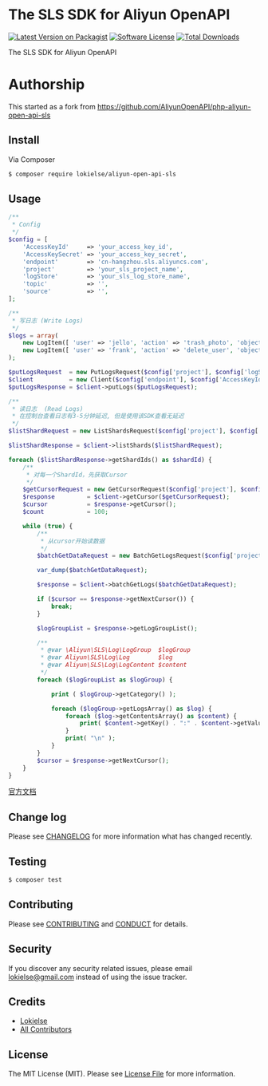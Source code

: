 The SLS SDK for Aliyun OpenAPI
==============================

[![Latest Version on Packagist][ico-version]][link-packagist]
[![Software License][ico-license]](LICENSE.md)
[![Total Downloads][ico-downloads]][link-downloads]


The SLS SDK for Aliyun OpenAPI

# Authorship

This started as a fork from https://github.com/AliyunOpenAPI/php-aliyun-open-api-sls

## Install

Via Composer

``` bash
$ composer require lokielse/aliyun-open-api-sls
```

## Usage

```php
/**
 * Config
 */
$config = [
	'AccessKeyId'     => 'your_access_key_id',
	'AccessKeySecret' => 'your_access_key_secret',
	'endpoint'        => 'cn-hangzhou.sls.aliyuncs.com',
	'project'         => 'your_sls_project_name',
	'logStore'        => 'your_sls_log_store_name',
	'topic'           => '',
	'source'          => '',
];

/**
 * 写日志 (Write Logs)
 */
$logs = array(
	new LogItem([ 'user' => 'jello', 'action' => 'trash_photo', 'object_id' => 123456 ]),
	new LogItem([ 'user' => 'frank', 'action' => 'delete_user', 'object_id' => 100236 ]),
);

$putLogsRequest  = new PutLogsRequest($config['project'], $config['logStore'], $config['topic'], $config['source'], $logs);
$client          = new Client($config['endpoint'], $config['AccessKeyId'], $config['AccessKeySecret']);
$putLogsResponse = $client->putLogs($putLogsRequest);

/**
 * 读日志  (Read Logs)
 * 在控制台查看日志有3-5分钟延迟, 但是使用该SDK查看无延迟
 */
$listShardRequest = new ListShardsRequest($config['project'], $config['logStore']);

$listShardResponse = $client->listShards($listShardRequest);

foreach ($listShardResponse->getShardIds() as $shardId) {
	/**
	 * 对每一个ShardId，先获取Cursor
	 */
	$getCursorRequest = new GetCursorRequest($config['project'], $config['logStore'], $shardId, null, time() - 60);
	$response         = $client->getCursor($getCursorRequest);
	$cursor           = $response->getCursor();
	$count            = 100;

	while (true) {
		/**
		 * 从cursor开始读数据
		 */
		$batchGetDataRequest = new BatchGetLogsRequest($config['project'], $config['logStore'], $shardId, $count, $cursor);

		var_dump($batchGetDataRequest);

		$response = $client->batchGetLogs($batchGetDataRequest);

		if ($cursor == $response->getNextCursor()) {
			break;
		}

		$logGroupList = $response->getLogGroupList();

		/**
		 * @var \Aliyun\SLS\Log\LogGroup  $logGroup
		 * @var Aliyun\SLS\Log\Log        $log
		 * @var Aliyun\SLS\Log\LogContent $content
		 */
		foreach ($logGroupList as $logGroup) {

			print ( $logGroup->getCategory() );

			foreach ($logGroup->getLogsArray() as $log) {
				foreach ($log->getContentsArray() as $content) {
					print( $content->getKey() . ":" . $content->getValue() . "\t" );
				}
				print( "\n" );
			}
		}
		$cursor = $response->getNextCursor();
	}
}
```
[官方文档](https://help.aliyun.com/document_detail/29074.html)


## Change log

Please see [CHANGELOG](CHANGELOG.md) for more information what has changed recently.

## Testing

``` bash
$ composer test
```

## Contributing

Please see [CONTRIBUTING](CONTRIBUTING.md) and [CONDUCT](CONDUCT.md) for details.

## Security

If you discover any security related issues, please email lokielse@gmail.com instead of using the issue tracker.

## Credits

- [Lokielse][link-author]
- [All Contributors][link-contributors]

## License

The MIT License (MIT). Please see [License File](LICENSE.md) for more information.

[ico-version]: https://img.shields.io/packagist/v/goodjun/aliyun-open-api-sls.svg?style=flat-square
[ico-license]: https://img.shields.io/badge/license-MIT-brightgreen.svg?style=flat-square
[ico-downloads]: https://img.shields.io/packagist/dt/goodjun/aliyun-open-api-sls.svg?style=flat-square

[link-packagist]: https://packagist.org/packages/goodjun/aliyun-open-api-sls
[link-downloads]: https://packagist.org/packages/goodjun/aliyun-open-api-sls
[link-author]: https://github.com/goodjun
[link-contributors]: ../../contributors
